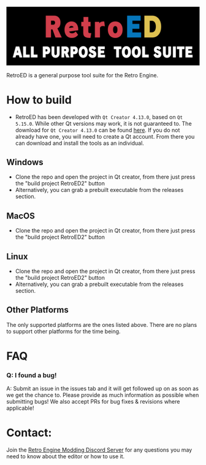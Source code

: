 ![](header.png?raw=true)

RetroED is a general purpose tool suite for the Retro Engine.

# How to build

- RetroED has been developed with `Qt Creator 4.13.0`, based on `Qt 5.15.0`. While other Qt versions may work, it is not guaranteed to. The download for `Qt Creator 4.13.0` can be found [here](https://download.qt.io/archive/qtcreator/4.13/4.13.0/). If you do not already have one, you will need to create a Qt account. From there you can download and install the tools as an individual.

## Windows
* Clone the repo and open the project in Qt creator, from there just press the "build project RetroED2" button
* Alternatively, you can grab a prebuilt executable from the releases section.

## MacOS
* Clone the repo and open the project in Qt creator, from there just press the "build project RetroED2" button

## Linux
* Clone the repo and open the project in Qt creator, from there just press the "build project RetroED2" button
* Alternatively, you can grab a prebuilt executable from the releases section.

## Other Platforms
The only supported platforms are the ones listed above. There are no plans to support other platforms for the time being.

# FAQ
### Q: I found a bug!
A: Submit an issue in the issues tab and it will get followed up on as soon as we get the chance to. Please provide as much information as possible when submitting bugs! We also accept PRs for bug fixes & revisions where applicable!

# Contact:
Join the [Retro Engine Modding Discord Server](https://dc.railgun.works/retroengine) for any questions you may need to know about the editor or how to use it.
